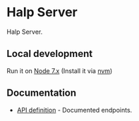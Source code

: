 # Halp Server
Halp Server.

## Local development
Run it on [Node 7.x](https://nodejs.org/es/) (Install it via [nvm](https://github.com/creationix/nvm))

## Documentation
- [API definition](https://github.com/halp-project/halp-server/blob/dev/API.md) - Documented endpoints.

